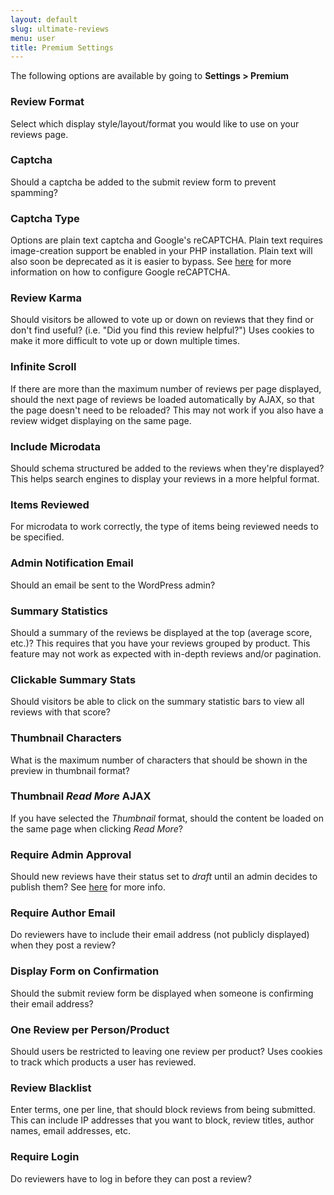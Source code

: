 ```yaml
---
layout: default
slug: ultimate-reviews
menu: user
title: Premium Settings
---
```

The following options are available by going to **Settings > Premium**

### Review Format

Select which display style/layout/format you would like to use on your reviews page.

### Captcha

Should a captcha be added to the submit review form to prevent spamming?

### Captcha Type

Options are plain text captcha and Google's reCAPTCHA. Plain text requires image-creation support be enabled in your PHP installation. Plain text will also soon be deprecated as it is easier to bypass. See [here](https://www.etoilewebdesign.com/2021/09/02/setting-up-recatpcha-in-the-ultimate-reviews-plugin/) for more information on how to configure Google reCAPTCHA.

### Review Karma

Should visitors be allowed to vote up or down on reviews that they find or don't find useful? (i.e. "Did you find this review helpful?") Uses cookies to make it more difficult to vote up or down multiple times.

### Infinite Scroll

If there are more than the maximum number of reviews per page displayed, should the next page of reviews be loaded automatically by AJAX, so that the page doesn't need to be reloaded? This may not work if you also have a review widget displaying on the same page.

### Include Microdata

Should schema structured be added to the reviews when they're displayed? This helps search engines to display your reviews in a more helpful format.

### Items Reviewed

For microdata to work correctly, the type of items being reviewed needs to be specified.

### Admin Notification Email

Should an email be sent to the WordPress admin?

### Summary Statistics

Should a summary of the reviews be displayed at the top (average score, etc.)? This requires that you have your reviews grouped by product. This feature may not work as expected with in-depth reviews and/or pagination.

### Clickable Summary Stats

Should visitors be able to click on the summary statistic bars to view all reviews with that score?

### Thumbnail Characters

What is the maximum number of characters that should be shown in the preview in thumbnail format?

### Thumbnail *Read More* AJAX

If you have selected the *Thumbnail* format, should the content be loaded on the same page when clicking *Read More*?

### Require Admin Approval

Should new reviews have their status set to *draft* until an admin decides to publish them? See [here](../reviews/approve) for more info.

### Require Author Email

Do reviewers have to include their email address (not publicly displayed) when they post a review?

### Display Form on Confirmation

Should the submit review form be displayed when someone is confirming their email address?

### One Review per Person/Product

Should users be restricted to leaving one review per product? Uses cookies to track which products a user has reviewed.

### Review Blacklist

Enter terms, one per line, that should block reviews from being submitted. This can include IP addresses that you want to block, review titles, author names, email addresses, etc.

### Require Login

Do reviewers have to log in before they can post a review?